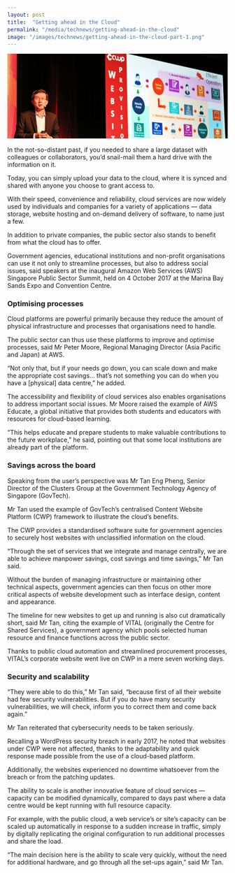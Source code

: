 ```yaml
---
layout: post
title:  "Getting ahead in the Cloud"
permalink: "/media/technews/getting-ahead-in-the-cloud"
image: "/images/technews/getting-ahead-in-the-cloud-part-1.png"
---
```


![getting ahead in the cloud](/images/technews/getting-ahead-in-the-cloud-part-1.png)

In the not-so-distant past, if you needed to share a large dataset with colleagues or collaborators, you’d snail-mail them a hard drive with the information on it.

Today, you can simply upload your data to the cloud, where it is synced and shared with anyone you choose to grant access to.

With their speed, convenience and reliability, cloud services are now widely used by individuals and companies for a variety of applications — data storage, website hosting and on-demand delivery of software, to name just a few.

In addition to private companies, the public sector also stands to benefit from what the cloud has to offer.

Government agencies, educational institutions and non-profit organisations can use it not only to streamline processes, but also to address social issues, said speakers at the inaugural Amazon Web Services (AWS) Singapore Public Sector Summit, held on 4 October 2017 at the Marina Bay Sands Expo and Convention Centre.

### **Optimising processes**
Cloud platforms are powerful primarily because they reduce the amount of physical infrastructure and processes that organisations need to handle.

The public sector can thus use these platforms to improve and optimise processes, said Mr Peter Moore, Regional Managing Director (Asia Pacific and Japan) at AWS.

“Not only that, but if your needs go down, you can scale down and make the appropriate cost savings… that’s not something you can do when you have a [physical] data centre,” he added.

The accessibility and flexibility of cloud services also enables organisations to address important social issues. Mr Moore raised the example of AWS Educate, a global initiative that provides both students and educators with resources for cloud-based learning.

“This helps educate and prepare students to make valuable contributions to the future workplace,” he said, pointing out that some local institutions are already part of the platform.

### **Savings across the board**
Speaking from the user’s perspective was Mr Tan Eng Pheng, Senior Director of the Clusters Group at the Government Technology Agency of Singapore (GovTech).

Mr Tan used the example of GovTech’s centralised Content Website Platform (CWP) framework to illustrate the cloud’s benefits.

The CWP provides a standardised software suite for government agencies to securely host websites with unclassified information on the cloud.

“Through the set of services that we integrate and manage centrally, we are able to achieve manpower savings, cost savings and time savings,” Mr Tan said.

Without the burden of managing infrastructure or maintaining other technical aspects, government agencies can then focus on other more critical aspects of website development such as interface design, content and appearance.

The timeline for new websites to get up and running is also cut dramatically short, said Mr Tan, citing the example of VITAL (originally the Centre for Shared Services), a government agency which pools selected human resource and finance functions across the public sector.

Thanks to public cloud automation and streamlined procurement processes, VITAL’s corporate website went live on CWP in a mere seven working days.

### **Security and scalability**
“They were able to do this,” Mr Tan said, “because first of all their website had few security vulnerabilities. But if you do have many security vulnerabilities, we will check, inform you to correct them and come back again.”

Mr Tan reiterated that cybersecurity needs to be taken seriously.

Recalling a WordPress security breach in early 2017, he noted that websites under CWP were not affected, thanks to the adaptability and quick response made possible from the use of a cloud-based platform.

Additionally, the websites experienced no downtime whatsoever from the breach or from the patching updates.

The ability to scale is another innovative feature of cloud services — capacity can be modified dynamically, compared to days past where a data centre would be kept running with full resource capacity.

For example, with the public cloud, a web service’s or site’s capacity can be scaled up automatically in response to a sudden increase in traffic, simply by digitally replicating the original configuration to run additional processes and share the load.

“The main decision here is the ability to scale very quickly, without the need for additional hardware, and go through all the set-ups again,” said Mr Tan.
